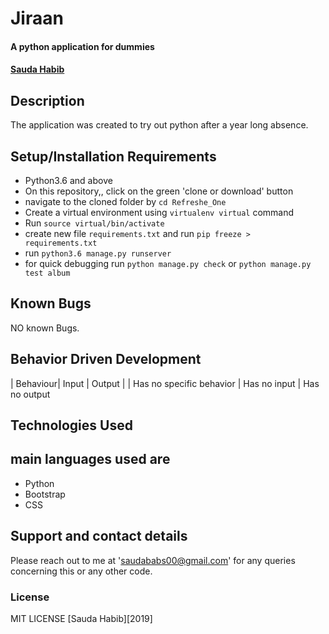 # Jiraan
#### A python application for dummies
####  **[Sauda Habib](https://github.com/saudahabib)**
## Description
The application was created to try out python after a year long absence.
## Setup/Installation Requirements
* Python3.6 and above
* On this repository,, click on the green 'clone or download' button
* navigate to the cloned folder by `cd Refreshe_One`
* Create a virtual environment using `virtualenv virtual` command
* Run `source virtual/bin/activate`
* create new file `requirements.txt` and run `pip freeze > requirements.txt`
* run `python3.6 manage.py runserver `
* for quick debugging run `python manage.py check` or  `python manage.py test album`
## Known Bugs
NO known Bugs.
## Behavior Driven Development

| Behaviour| Input | Output |
| Has no specific behavior | Has no input | Has no output


## Technologies Used
## main languages used are
* Python
* Bootstrap
* CSS


## Support and contact details
Please reach out to me at 'saudababs00@gmail.com' for any queries concerning this or any other code.
### License
MIT LICENSE [Sauda Habib][2019]
